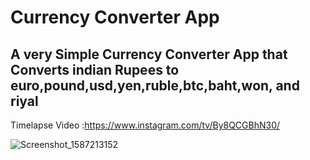# Currency Converter App
## A very Simple Currency Converter App that Converts indian Rupees to euro,pound,usd,yen,ruble,btc,baht,won, and riyal


Timelapse Video :https://www.instagram.com/tv/By8QCGBhN30/


![Screenshot_1587213152](https://user-images.githubusercontent.com/46106467/79637662-ebda7580-819e-11ea-95b4-bd39e9ef0d39.png)


